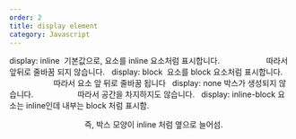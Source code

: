 ```yaml
---
order: 2
title: display element
category: Javascript
---
```


display: inline  기본값으로, 요소를 inline 요소처럼 표시합니다.
                    따라서 앞뒤로 줄바꿈 되지 않습니다.
 
display: block  요소를 block 요소처럼 표시합니다.
                    따라서 요소 앞 뒤로 줄바꿈 됩니다
 
display: none 박스가 생성되지 않습니다.
                   따라서 공간을 차지하지도 않습니다.
 
display: inline-block 요소는 inline인데 내부는 block 처럼 표시함. 

                                  즉, 박스 모양이 inline 처럼 옆으로 늘어섬.

